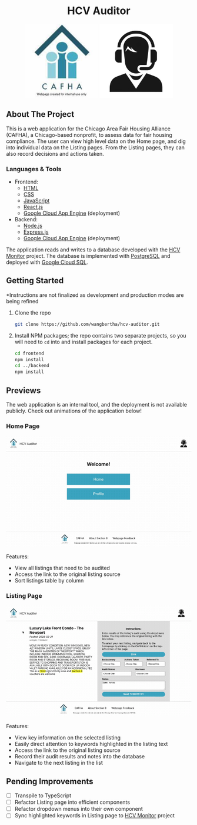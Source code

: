 <div align="center">
  <h1 align="center">HCV Auditor</h1>
  <div>
    <img
      src="./frontend/src/Components/Assets/home-icon.png"
      alt="Project representative icon #1 (in lieu of logo)"
      width="200"
    />
    <img
      src="./frontend/src/Components/Assets/profile-icon.png"
      alt="Project representative icon #2 (in lieu of logo)"
      width="200"
    />
  </div>
</div>

## About The Project

This is a web application for the Chicago Area Fair Housing Alliance (CAFHA), a Chicago-based nonprofit, to assess data for fair housing compliance. The user can view high level data on the Home page, and dig into individual data on the Listing pages. From the Listing pages, they can also record decisions and actions taken.

### Languages & Tools

* Frontend:
  * [HTML](https://developer.mozilla.org/en-US/docs/Web/HTML)
  * [CSS](https://developer.mozilla.org/en-US/docs/Web/CSS)
  * [JavaScript](https://developer.mozilla.org/en-US/docs/Web/JavaScript)
  * [React.js](https://react.dev/)
  * [Google Cloud App Engine](https://cloud.google.com/appengine/) (deployment)
* Backend:
  * [Node.js](https://nodejs.org/en)
  * [Express.js](https://expressjs.com/)
  * [Google Cloud App Engine](https://cloud.google.com/appengine/) (deployment)

The application reads and writes to a database developed with the [HCV Monitor](https://github.com/ikennedy240/hcv_monitor) project. The database is implemented with [PostgreSQL](https://www.postgresql.org/) and deployed with [Google Cloud SQL](https://cloud.google.com/sql/).

## Getting Started

*Instructions are not finalized as development and production modes are being refined

1. Clone the repo

   ```sh
   git clone https://github.com/wangbertha/hcv-auditor.git
   ```

2. Install NPM packages; the repo contains two separate projects, so you will need to `cd` into and install packages for each project.

   ```sh
   cd frontend
   npm install
   cd ../backend
   npm install
   ```

## Previews

The web application is an internal tool, and the deployment is not available publicly. Check out animations of the application below!

### Home Page

<img
  src="./homepage-demo.gif"
  alt="Animation of Home page features"
  width="600"
/>

Features:

* View all listings that need to be audited
* Access the link to the original listing source
* Sort listings table by column

### Listing Page

<img
  src="./listingpage-demo.gif"
  alt="Animation of Listing page features"
  width="600"
/>

Features:

* View key information on the selected listing
* Easily direct attention to keywords highlighted in the listing text
* Access the link to the original listing source
* Record their audit results and notes into the database
* Navigate to the next listing in the list

## Pending Improvements

* [ ] Transpile to TypeScript
* [ ] Refactor Listing page into efficient components
* [ ] Refactor dropdown menus into their own component
* [ ] Sync highlighted keywords in Listing page to [HCV Monitor](https://github.com/ikennedy240/hcv_monitor) project
